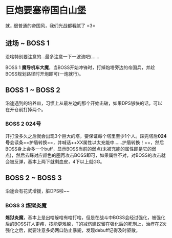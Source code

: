 # 巨炮要塞帝国白山堡

就…很普通的帝国风，我们光战都看腻了 =3=

## 进场 ~ BOSS 1 

没啥特别要注意的…最多注意一下一波流吧(……

BOSS 1 **魔导机车大魔**，当BOSS开始冲锋时，打掉炮塔旁边的帝国兵，并趁BOSS规划路径时开炮即可(一炮就行)。

## BOSS 1 ~ BOSS 2

沿途遇到的培养皿，习惯上从最左边的那个开始击破，如果DPS够快的话，可以在开仓前打掉两个。

### BOSS 2 024号
开打没多久之后就会出现3个巨大的塔，要保证每个塔里至少1个人。踩完塔后**024号**会读条==护盾转换==，并喊话++XX属性以太充能中……护盾转换！++，然后BOSS身上会多一个buff，显示BOSS当前的弱点(未被充能的属性即是它的弱点)，然后去踩对应颜色的圈再攻击BOSS即可，如果属性不对，对BOSS的攻击就会被反弹，基本上两下就剩血皮，4下以上就GG。

## BOSS 2 ~ BOSS 3

沿途会有花式增援，脏DPS啦~~

### BOSS 3 炼狱炎魔
**炼狱炎魔**，基本上是出啥躲啥有啥打啥，但是在战斗中BOSS会经过强化，被强化后的BOSS打人更疼，技能更难躲，<Role name="tank" />T的减伤建议留在强化后的死刑上，<Role name="healer" />治疗在2次强化之后，就要注意多奶两口防止暴毙，发现<Status :id="642" name="出血" dispel/>debuff记得及时驱散。